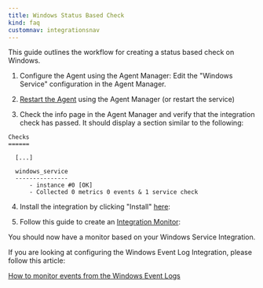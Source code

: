 ```yaml
---
title: Windows Status Based Check
kind: faq
customnav: integrationsnav
---
```

This guide outlines the workflow for creating a status based check on Windows.

1. Configure the Agent using the Agent Manager: Edit the "Windows Service" configuration in the Agent Manager.

2. [Restart the Agent](/agent/faq/start-stop-restart-the-datadog-agent) using the Agent Manager (or restart the service)

3. Check the info page in the Agent Manager and verify that the integration check has passed. It should display a section similar to the following:
```
Checks
======

  [...]

  windows_service
  ---------------
      - instance #0 [OK]
      - Collected 0 metrics 0 events & 1 service check
```

4. Install the integration by clicking "Install" [here](https://app.datadoghq.com/account/settings#integrations/windows_service):

5. Follow this guide to create an [Integration Monitor](http://docs.datadoghq.com/guides/monitoring/):

You should now have a monitor based on your Windows Service Integration.

If you are looking at configuring the Windows Event Log Integration, please follow this article:

[How to monitor events from the Windows Event Logs](/faq/how-to-monitor-events-from-the-windows-event-logs)